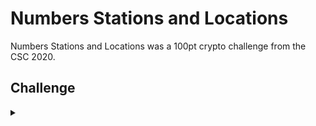 <H1>Numbers Stations and Locations</H1>
<p></p>
Numbers Stations and Locations was a 100pt crypto challenge from the CSC 2020.
<p></p>
<H2>Challenge</H2>
<details>
    <summary></summary>
<p></p>
Defence force intelligence analysts have picked up some code from what we believe is a Numbers
Station. Can you figure out what it means?
<p></p>
Flag format -- FLAG{messagehere}
<p></p>
Challenge File: <a href="https://drive.google.com/file/d/1bv9P85kon2vXExGZoDbMcl9wR7DsTck9/view?usp=sharing" rel="nofollow">Google Drive</a>
<p></p>
<details>
    <summary>Walkthrough</summary>
<p></p>

</details>
</details>